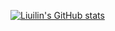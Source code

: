 [![Liuilin's GitHub stats](https://github-readme-stats.vercel.app/api/pin/?username=liuilin&count_private=true&show_icons=true&theme=radical)](https://github.com/liuilin/github-readme-stats)
